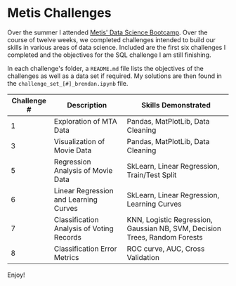 # Metis Challenges

Over the summer I attended [Metis' Data Science Bootcamp](http://www.thisismetis.com/data-science-bootcamps "Metis' Bootcamp Page"). Over the course of twelve weeks, we completed challenges intended to build our skills in various areas of data science. 
Included are the first six challenges I completed and the objectives for the SQL challenge I am still finishing.

In each challenge's folder, a `README.md` file lists the objectives of the challenges as well as a data set if required. 
My solutions are then found in the `challenge_set_[#]_brendan.ipynb` file.


| Challenge # | Description                                | Skills Demonstrated                                                        |
| ----------- | ------------------------------------------ | -------------------------------------------------------------------------- |
| 1           | Exploration of MTA Data                    | Pandas, MatPlotLib, Data Cleaning                                          |
| 3           | Visualization of Movie Data                | Pandas, MatPlotLib, Data Cleaning                                          |
| 5           | Regression Analysis of Movie Data          | SkLearn, Linear Regression, Train/Test Split                               |
| 6           | Linear Regression and Learning Curves      | SkLearn, Linear Regression, Learning Curves                                |
| 7           | Classification Analysis of Voting Records  | KNN, Logistic Regression, Gaussian NB, SVM, Decision Trees, Random Forests |
| 8           | Classification Error Metrics               | ROC curve, AUC, Cross Validation                                           |



Enjoy!
